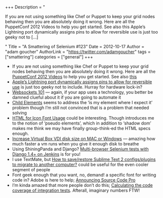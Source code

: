 +++
Description = "<p>If you are not using something like Chef or Puppet to keep your grid nodes behaving then you are absolutely doing it wrong. Here are all the PuppetConf 2012 Videos to help you get started. See also this Apple’s Lightning port dynamically assigns pins to allow for reversible use is just too geeky not to […]</p>"
Title = "A Smattering of Selenium #123"
Date = 2012-10-17
Author = "adam goucher"
AuthorLink = "https://twitter.com/adamgoucher"
tags = ["smattering"]
categories = ["general"]
+++
<ul>
<li>If you are not using something like Chef or Puppet to keep your grid nodes behaving then you are absolutely doing it wrong. Here are all the <a href="http://puppetlabs.com/community/videos/puppetconf/">PuppetConf 2012 Videos</a> to help you get started. See also <a href="http://memegenerator.net/instance/27887540">this</a></li>
<li><a href="http://appleinsider.com/articles/12/09/25/apples_lightning_port_dynamically_assigns_pins_to_allow_for_reversible_use">Apple&#8217;s Lightning port dynamically assigns pins to allow for reversible use</a> is just too geeky not to include. Hurray for hardware lock-in?</li>
<li><a href="http://lucumr.pocoo.org/2012/9/24/websockets-101/">Websockets 101</a> &#8212; again, if your app uses a technology, you better be damned clueful about it if you are going to automate it</li>
<li><a href="http://selenium34.wordpress.com/2012/09/21/child-elements/">Child Elements</a> seems to address the &#8216;is my element where I expect it&#8217; problem though I&#8217;m still not convinced that is a problem that needed solving</li>
<li><a href="http://css-tricks.com/html-for-icon-font-usage/">HTML for Icon Font Usage</a> could be interesting. Though introduces me to the notion of &#8216;pseudo elements&#8217;, which in addition to &#8216;shadow dom&#8217; makes me think we may have finally group-think-ed the HTML specs enough.</li>
<li><a href="http://tips.kaali.co.uk/2012/03/16/expand-or-increase-the-size-of-virtual-box-vdi-dis/">Increase Virtual Box VDI disk size on MAC or Windows</a> &#8212; amazing how much faster a vm runs when you give it enough disk to breathe</li>
<li>Using ShiningPanda and Django? <a href="http://www.shiningpanda.com/blog/2012/09/27/multi-browser-selenium-tests-django-14-jenkins/">Multi-browser Selenium tests with Django 1.4+ on Jenkins</a> is for you!</li>
<li>I use TextMate, but <a href="http://stackoverflow.com/questions/11365948/how-to-save-restore-sublime-text-2-configs-plugins-to-migrate-to-another-compute">How to save/restore Sublime Text 2 configs/plugins to migrate to another computer?</a> could be useful for the even cooler segment of people</li>
<li>Font geek enough that you want, no, demand! a specific font for writing code in? Adobe is here to help; <a href="http://blogs.adobe.com/typblography/2012/09/source-code-pro.html">Announcing Source Code Pro</a></li>
<li>I&#8217;m kinda amazed that more people don&#8217;t do this; <a href="http://blog.avisi.nl/2012/09/25/calculating-the-code-coverage-of-integration-tests/">Calculating the code coverage of integration tests</a>. Afterall, imaginary numbers FTW!</li>
</ul>

